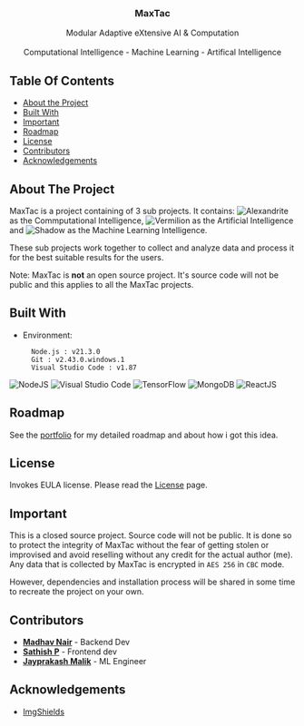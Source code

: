 <br/>
<p align="center">
  <a href="https://github.com/theoneandonlyshadow/MaxTac">
  </a>

<h3 align='center'>
  <b><span color="#ff3131">Max</span><span color="#1B71FA">Tac</span></b>
</h3>
  <p align="center">
    Modular Adaptive eXtensive AI & Computation
    <br/>
    <br/>
        <span color="#ff3131">
    Computational Intelligence
    </span> - 
    <span color="e6e6fa">
      Machine Learning
    </span> - 
    <span color="1b71fa">
      Artifical Intelligence
    </span>
  </p>
</p>



## Table Of Contents

* [About the Project](#about-the-project)
* [Built With](#built-with)
* [Important](#important)
* [Roadmap](#roadmap)
* [License](license.md)
* [Contributors](#contributors)
* [Acknowledgements](#acknowledgements)

## About The Project

MaxTac is a project containing of 3 sub projects. It contains: ![Alexandrite](https://github.com/theoneandonlyshadow/alexandrite-magnus) as the Commputational Intelligence, ![Vermilion](https://github.com/theoneandonlyshadow/scarlett-vermilion) as the Artificial Intelligence and ![Shadow](https://github.com/theoneandonlyshadow/maximus-shadow) as the Machine Learning Intelligence.

These sub projects work together to collect and analyze data and process it for the best suitable results for the users.

Note: MaxTac is **not** an open source project. It's source code will not be public and this applies to all the MaxTac projects.

## Built With

- Environment:

        Node.js : v21.3.0
        Git : v2.43.0.windows.1
        Visual Studio Code : v1.87
  
![NodeJS](https://img.shields.io/badge/node.js-6DA55F?style=for-the-badge&logo=node.js&logoColor=white)
![Visual Studio Code](https://img.shields.io/badge/Visual%20Studio%20Code-0078d7.svg?style=for-the-badge&logo=visual-studio-code&logoColor=white)
![TensorFlow](https://img.shields.io/badge/TensorFlow-%23FF6F00.svg?style=for-the-badge&logo=TensorFlow&logoColor=white)
![MongoDB](https://img.shields.io/badge/MongoDB-%234ea94b.svg?style=for-the-badge&logo=mongodb&logoColor=white)
![ReactJS](https://img.shields.io/badge/React-20232A?style=for-the-badge&logo=react&logoColor=61DAFB)

## Roadmap

See the [portfolio](https://madhavdotjs.netlify.app/) for my detailed roadmap and about how i got this idea.

## License

Invokes EULA license. Please read the [License](license.md) page.
## Important

This is a closed source project. Source code will not be public. It is done so to protect the integrity of MaxTac without the fear of getting stolen or improvised and avoid reselling without any credit for the actual author (me). Any data that is collected by MaxTac is encrypted in `AES 256` in `CBC` mode.

However, dependencies and installation process will be shared in some time to recreate the project on your own.

## Contributors

* **[Madhav Nair](https://github.com/theoneandonlyshadow/)** - Backend Dev
* **[Sathish P](https://github.com/sa-sakii)** - Frontend dev
* **[Jayprakash Malik](https://github.com/tyler731137)** - ML Engineer

## Acknowledgements

* [ImgShields](https://shields.io/)

